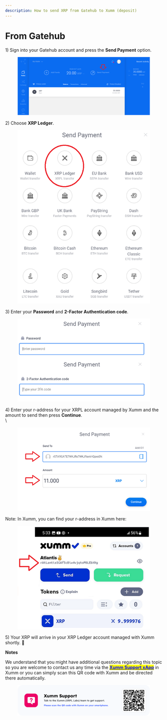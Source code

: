 ```yaml
---
description: How to send XRP from Gatehub to Xumm (deposit)
---
```


# From Gatehub

1\) Sign into your Gatehub account and press the **Send Payment** option.

<figure><img src="../../.gitbook/assets/Gatehub 1.png" alt=""><figcaption></figcaption></figure>

2\) Choose **XRP Ledger**.

<figure><img src="../../.gitbook/assets/Gatehub - 2.png" alt=""><figcaption></figcaption></figure>

3\) Enter your **Password** and **2-Factor Authentication code**.

<figure><img src="../../.gitbook/assets/Gatehub - 3.png" alt=""><figcaption></figcaption></figure>

4\) Enter your r-address for your XRPL account managed by Xumm and the amount to send then press **Continue**.\
\


<figure><img src="../../.gitbook/assets/Gatehub -5.png" alt=""><figcaption></figcaption></figure>

Note: In Xumm, you can find your r-address in Xumm here:

<figure><img src="../../.gitbook/assets/raddress.png" alt=""><figcaption></figcaption></figure>

5\) Your XRP will arrive in your XRP Ledger account managed with Xumm shortly. 🎉

**Notes**

We understand that you might have additional questions regarding this topic so you are welcome to contact us any time via the [<mark style="color:blue;">**Xumm Support xApp**</mark>](https://xumm.app/detect/xapp:xumm.support?ref=helpcenter) in Xumm or you can simply scan this QR code with Xumm and be directed there automatically.

<figure><img src="../../.gitbook/assets/Support banner Xumm.png" alt=""><figcaption></figcaption></figure>

